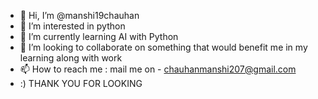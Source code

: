 - 👋 Hi, I’m @manshi19chauhan
- 👀 I’m interested in python
- 🌱 I’m currently learning AI with Python
- 💞️ I’m looking to collaborate on something that would benefit me in my learning along with work
- 📫 How to reach me : mail me on - chauhanmanshi207@gmail.com
- :) THANK YOU FOR LOOKING 

<!---
manshi19chauhan/manshi19chauhan is a ✨ special ✨ repository because its `README.md` (this file) appears on your GitHub profile.
You can click the Preview link to take a look at your changes.
--->

